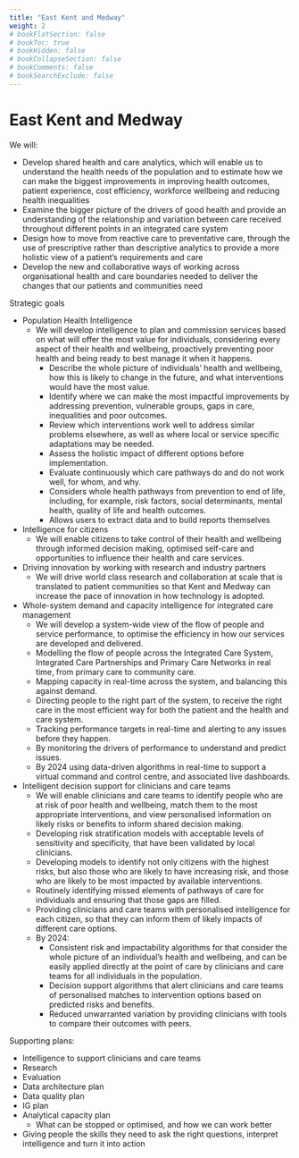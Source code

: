 ```yaml
---
title: "East Kent and Medway"
weight: 2
# bookFlatSection: false
# bookToc: true
# bookHidden: false
# bookCollapseSection: false
# bookComments: false
# bookSearchExclude: false
---
```


# East Kent and Medway

We will:

- Develop shared health and care analytics, which will enable us to understand the health needs of the population and to estimate how we can make the biggest improvements in improving health outcomes, patient experience, cost efficiency, workforce wellbeing and reducing health inequalities
- Examine the bigger picture of the drivers of good health and provide an understanding of the relationship and variation between care received throughout different points in an integrated care system
- Design how to move from reactive care to preventative care, through the use of prescriptive rather than descriptive analytics to provide a more holistic view of a patient’s requirements and care
- Develop the new and collaborative ways of working across organisational health and care boundaries needed to deliver the changes that our patients and communities need

Strategic goals

- Population Health Intelligence
	- We will develop intelligence to plan and commission services based on what will offer the most value for individuals, considering every aspect of their health and wellbeing, proactively preventing poor health and being ready to best manage it when it happens.
        - Describe the whole picture of individuals’ health and wellbeing, how this is likely to change in the future, and what interventions would have the most value.
        - Identify where we can make the most impactful improvements by addressing prevention, vulnerable groups, gaps in care, inequalities and poor outcomes.
        - Review which interventions work well to address similar problems elsewhere, as well as where local or service specific adaptations may be needed.
        - Assess the holistic impact of different options before implementation.
        - Evaluate continuously which care pathways do and do not work well, for whom, and why.
        - Considers whole health pathways from prevention to end of life, including, for example, risk factors, social determinants, mental health, quality of life and health outcomes.
        - Allows users to extract data and to build reports themselves
- Intelligence for citizens
	- We will enable citizens to take control of their health and wellbeing through informed decision making, optimised self-care and opportunities to influence their health and care services.
- Driving innovation by working with research and industry partners
	- We will drive world class research and collaboration at scale that is translated to patient communities so that Kent and Medway can increase the pace of innovation in how technology is adopted.
- Whole-system demand and capacity intelligence for integrated care management 
	- We will develop a system-wide view of the flow of people and service performance, to optimise the efficiency in how our services are developed and delivered.
    - Modelling the flow of people across the Integrated Care System, Integrated Care Partnerships and Primary Care Networks in real time, from primary care to community care.
    - Mapping capacity in real-time across the system, and balancing this against demand.
    - Directing people to the right part of the system, to receive the right care in the most efficient way for both the patient and the health and care system.
    - Tracking performance targets in real-time and alerting to any issues before they happen.
    - By monitoring the drivers of performance to understand and predict issues.
    - By 2024 using data-driven algorithms in real-time to support a virtual command and control centre, and associated live dashboards.
- Intelligent decision support for clinicians and care teams 
	- We will enable clinicians and care teams to identify people who are at risk of poor health and wellbeing, match them to the most appropriate interventions, and view personalised information on likely risks or benefits to inform shared decision making.
    - Developing risk stratification models with acceptable levels of sensitivity and specificity, that have been validated by local clinicians.
    - Developing models to identify not only citizens with the highest risks, but also those who are likely to have increasing risk, and those who are likely to be most impacted by available interventions.
    - Routinely identifying missed elements of pathways of care for individuals and ensuring that those gaps are filled.
    - Providing clinicians and care teams with personalised intelligence for each citizen, so that they can inform them of likely impacts of different care options.
    - By 2024:
        - Consistent risk and impactability algorithms for that consider the whole picture of an individual’s health and wellbeing, and can be easily applied directly at the point of care by clinicians and care teams for all individuals in the population.
        - Decision support algorithms that alert clinicians and care teams of personalised matches to intervention options based on predicted risks and benefits.
        - Reduced unwarranted variation by providing clinicians with tools to compare their outcomes with peers.

Supporting plans:

* Intelligence to support clinicians and care teams
* Research
* Evaluation
* Data architecture plan
* Data quality plan
* IG plan
* Analytical capacity plan
    - What can be stopped or optimised, and how we can work better
* Giving people the skills they need to ask the right questions, interpret intelligence and turn it into action